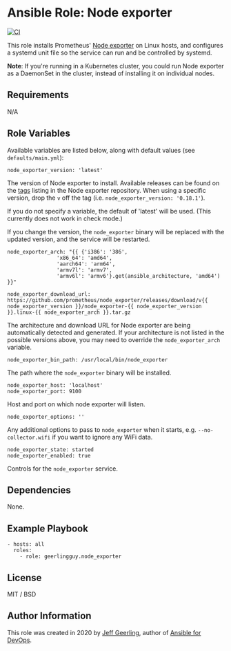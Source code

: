 # Ansible Role: Node exporter

[![CI](https://github.com/geerlingguy/ansible-role-node_exporter/actions/workflows/ci.yml/badge.svg)](https://github.com/geerlingguy/ansible-role-node_exporter/actions/workflows/ci.yml)

This role installs Prometheus' [Node exporter](https://github.com/prometheus/node_exporter) on Linux hosts, and configures a systemd unit file so the service can run and be controlled by systemd.

**Note**: If you're running in a Kubernetes cluster, you could run Node exporter as a DaemonSet in the cluster, instead of installing it on individual nodes.

## Requirements

N/A

## Role Variables

Available variables are listed below, along with default values (see `defaults/main.yml`):

    node_exporter_version: 'latest'

The version of Node exporter to install. Available releases can be found on the [tags](https://github.com/prometheus/node_exporter/tags) listing in the Node exporter repository. When using a specific version, drop the `v` off the tag (i.e. `node_exporter_version: '0.18.1'`).

If you do not specify a variable, the default of 'latest' will be used. (This currently does not work in check mode.)

If you change the version, the `node_exporter` binary will be replaced with the updated version, and the service will be restarted.

    node_exporter_arch: "{{ {'i386': '386',
                    'x86_64': 'amd64',
                    'aarch64': 'arm64',
                    'armv7l': 'armv7',
                    'armv6l': 'armv6'}.get(ansible_architecture, 'amd64') }}"
    
    node_exporter_download_url: https://github.com/prometheus/node_exporter/releases/download/v{{ node_exporter_version }}/node_exporter-{{ node_exporter_version }}.linux-{{ node_exporter_arch }}.tar.gz

The architecture and download URL for Node exporter are being automatically detected and generated. If your architecture is not listed in the possible versions above, you may need to override the `node_exporter_arch` variable.

    node_exporter_bin_path: /usr/local/bin/node_exporter

The path where the `node_exporter` binary will be installed.

    node_exporter_host: 'localhost'
    node_exporter_port: 9100

Host and port on which node exporter will listen.

    node_exporter_options: ''

Any additional options to pass to `node_exporter` when it starts, e.g. `--no-collector.wifi` if you want to ignore any WiFi data.

    node_exporter_state: started
    node_exporter_enabled: true

Controls for the `node_exporter` service.

## Dependencies

None.

## Example Playbook

    - hosts: all
      roles:
        - role: geerlingguy.node_exporter

## License

MIT / BSD

## Author Information

This role was created in 2020 by [Jeff Geerling](https://www.jeffgeerling.com/), author of [Ansible for DevOps](https://www.ansiblefordevops.com/).
